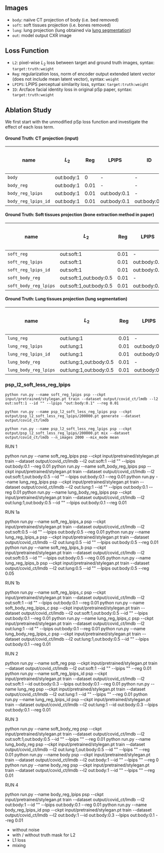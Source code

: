 ## Images
- `body`: naiive CT projection of body (i.e. bed removed)
- `soft`: soft tissues projection (i.e. bones removed)
- `lung`: lung projection (lung obtained via [lung segmentation](https://github.com/JoHof/lungmask))
- `out`: model output CXR image

## Loss Function
- `L2`: pixel-wise $L_2$ loss between target and ground truth images, syntax: `target:truth:weight`
- `Reg`: regularization loss, norm of encoder output extended latent vector (does not include mean latent vector), syntax: `weight`
- `LPIPS`: LPIPS perceptual similarity loss, syntax: `target:truth:weight`
- `ID`: Arcface facial identity loss in original pSp paper, syntax: `target:truth:weight`

## Ablation Study

We first start with the unmodified pSp loss function and investigate the effect of each loss term.

#### Ground Truth: CT projection (input)

| name                | $L_2$      | Reg  | LPIPS        | ID           | outcome                                                   | fidelity | pathology and structural preservation |
| ------------------- | ---------- | ---- | ------------ | ------------ | --------------------------------------------------------- | -------- | ------------------------------------- |
| `body`              | out:body:1 | 0    | -            | -            | <span style="color: red; font-weight: 700;">FAILED</span> |          |                                       |
| `body_reg`          | out:body:1 | 0.01 | -            | -            | <span style="color: red; font-weight: 700;">FAILED</span> |          |                                       |
| `body_reg_lpips`    | out:body:1 | 0.01 | out:body:0.1 | -            | <span style="color: red; font-weight: 700;">FAILED</span> |          |                                       |
| `body_reg_lpips_id` | out:body:1 | 0.01 | out:body:0.1 | out:body:0.3 | <span style="color: red; font-weight: 700;">FAILED</span> |          |                                       |

#### Ground Truth: Soft tissues projection (bone extraction method in paper)


| name                  | $L_2$                   | Reg  | LPIPS        | ID           | outcome | fidelity | pathology and structural preservation |
| --------------------- | ----------------------- | ---- | ------------ | ------------ | ------- | -------- | ------------------------------------- |
| `soft_reg`            | out:soft:1              | 0.01 | -            | -            |         |          |                                       |
| `soft_reg_lpips`      | out:soft:1              | 0.01 | out:body:0.1 | -            |         |          |                                       |
| `soft_reg_lpips_id`   | out:soft:1              | 0.01 | out:body:0.1 | out:body:0.3 |         |          |                                       |
| `soft_body_reg`       | out:soft:1,out:body:0.5 | 0.01 | -            | -            |         |          |                                       |
| `soft_body_reg_lpips` | out:soft:1,out:body:0.5 | 0.01 | out:body:0.1 | -            |         |          |                                       |

#### Ground Truth: Lung tissues projection (lung segmentation)


| name                  | $L_2$                   | Reg  | LPIPS        | ID           | outcome | fidelity | pathology and structural preservation |
| --------------------- | ----------------------- | ---- | ------------ | ------------ | ------- | -------- | ------------------------------------- |
| `lung_reg`            | out:lung:1              | 0.01 | -            | -            |         |          |                                       |
| `lung_reg_lpips`      | out:lung:1              | 0.01 | out:body:0.1 | -            |         |          |                                       |
| `lung_reg_lpips_id`   | out:lung:1              | 0.01 | out:body:0.1 | out:body:0.3 |         |          |                                       |
| `lung_body_reg`       | out:lung:1,out:body:0.5 | 0.01 | -            | -            |         |          |                                       |
| `lung_body_reg_lpips` | out:lung:1,out:body:0.5 | 0.01 | out:body:0.1 | -            |         |          |                                       |


### psp_l2_soft_less_reg_lpips

`python run.py --name soft_reg_lpips psp --ckpt input/pretrained/stylegan.pt train --dataset output/covid_ct/lmdb --l2 out:soft:1 --id "" --lpips "out:body:0.1" --reg 0.01`

`python run.py --name psp_l2_soft_less_reg_lpips psp --ckpt output/psp_l2_soft_less_reg_lpips/200000.pt generate --dataset output/covid_ct/lmdb`

`python run.py --name psp_l2_soft_less_reg_lpips psp --ckpt output/psp_l2_soft_less_reg_lpips/200000.pt mix --dataset output/covid_ct/lmdb --n_images 2000 --mix_mode mean`


RUN 1

python run.py --name soft_reg_lpips psp --ckpt input/pretrained/stylegan.pt train --dataset output/covid_ct/lmdb --l2 out:soft:1 --id "" --lpips out:body:0.1 --reg 0.01
python run.py --name soft_body_reg_lpips psp --ckpt input/pretrained/stylegan.pt train --dataset output/covid_ct/lmdb --l2 out:soft:1,out:body:0.5 --id "" --lpips out:body:0.1 --reg 0.01
python run.py --name lung_reg_lpips psp --ckpt input/pretrained/stylegan.pt train --dataset output/covid_ct/lmdb --l2 out:lung:1 --id "" --lpips out:body:0.1 --reg 0.01
python run.py --name lung_body_reg_lpips psp --ckpt input/pretrained/stylegan.pt train --dataset output/covid_ct/lmdb --l2 out:lung:1,out:body:0.5 --id "" --lpips out:body:0.1 --reg 0.01

RUN 1a

python run.py --name soft_reg_lpips_a psp --ckpt input/pretrained/stylegan.pt train --dataset output/covid_ct/lmdb --l2 out:soft:0.5 --id "" --lpips out:body:0.5 --reg 0.01
python run.py --name lung_reg_lpips_a psp --ckpt input/pretrained/stylegan.pt train --dataset output/covid_ct/lmdb --l2 out:lung:0.5 --id "" --lpips out:body:0.5 --reg 0.01
python run.py --name soft_reg_lpips_b psp --ckpt input/pretrained/stylegan.pt train --dataset output/covid_ct/lmdb --l2 out:soft:0.5 --id "" --lpips out:body:0.5 --reg 0.05
python run.py --name lung_reg_lpips_b psp --ckpt input/pretrained/stylegan.pt train --dataset output/covid_ct/lmdb --l2 out:lung:0.5 --id "" --lpips out:body:0.5 --reg 0.05

RUN 1b

python run.py --name soft_reg_lpips_c psp --ckpt input/pretrained/stylegan.pt train --dataset output/covid_ct/lmdb --l2 out:soft:1 --id "" --lpips out:body:0.1 --reg 0.01
python run.py --name soft_body_reg_lpips_c psp --ckpt input/pretrained/stylegan.pt train --dataset output/covid_ct/lmdb --l2 out:soft:1,out:body:0.5 --id "" --lpips out:body:0.1 --reg 0.01
python run.py --name lung_reg_lpips_c psp --ckpt input/pretrained/stylegan.pt train --dataset output/covid_ct/lmdb --l2 out:lung:1 --id "" --lpips out:body:0.1 --reg 0.01
python run.py --name lung_body_reg_lpips_c psp --ckpt input/pretrained/stylegan.pt train --dataset output/covid_ct/lmdb --l2 out:lung:1,out:body:0.5 --id "" --lpips out:body:0.1 --reg 0.01

RUN 2

python run.py --name soft_reg psp --ckpt input/pretrained/stylegan.pt train --dataset output/covid_ct/lmdb --l2 out:soft:1 --id "" --lpips "" --reg 0.01
python run.py --name soft_reg_lpips_id psp --ckpt input/pretrained/stylegan.pt train --dataset output/covid_ct/lmdb --l2 out:soft:1 --id out:body:0.3 --lpips out:body:0.1 --reg 0.01
python run.py --name lung_reg psp --ckpt input/pretrained/stylegan.pt train --dataset output/covid_ct/lmdb --l2 out:lung:1 --id "" --lpips "" --reg 0.01
python run.py --name lung_reg_lpips_id psp --ckpt input/pretrained/stylegan.pt train --dataset output/covid_ct/lmdb --l2 out:lung:1 --id out:body:0.3 --lpips out:body:0.1 --reg 0.01

RUN 3

python run.py --name soft_body_reg psp --ckpt input/pretrained/stylegan.pt train --dataset output/covid_ct/lmdb --l2 out:soft:1,out:body:0.5 --id "" --lpips "" --reg 0.01
python run.py --name lung_body_reg psp --ckpt input/pretrained/stylegan.pt train --dataset output/covid_ct/lmdb --l2 out:lung:1,out:body:0.5 --id "" --lpips "" --reg 0.01
python run.py --name body psp --ckpt input/pretrained/stylegan.pt train --dataset output/covid_ct/lmdb --l2 out:body:1 --id "" --lpips "" --reg 0
python run.py --name body_reg psp --ckpt input/pretrained/stylegan.pt train --dataset output/covid_ct/lmdb --l2 out:body:1 --id "" --lpips "" --reg 0.01

RUN 4

python run.py --name body_reg_lpips psp --ckpt input/pretrained/stylegan.pt train --dataset output/covid_ct/lmdb --l2 out:body:1 --id "" --lpips out:body:0.1 --reg 0.01
python run.py --name body_reg_lpips_id psp --ckpt input/pretrained/stylegan.pt train --dataset output/covid_ct/lmdb --l2 out:body:1 --id out:body:0.3 --lpips out:body:0.1 --reg 0.01


- without noise
- with / without truth mask for L2
- L1 loss
- mixing
